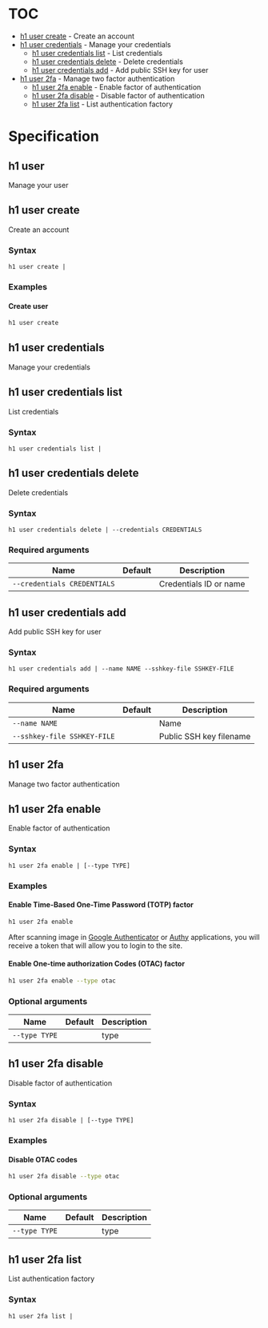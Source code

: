 # TOC

  * [h1 user create](#h1-user-create) - Create an account
  * [h1 user credentials](#h1-user-credentials) - Manage your credentials
    * [h1 user credentials list](#h1-user-credentials-list) - List credentials
    * [h1 user credentials delete](#h1-user-credentials-delete) - Delete credentials
    * [h1 user credentials add](#h1-user-credentials-add) - Add public SSH key for user
  * [h1 user 2fa](#h1-user-2fa) - Manage two factor authentication
    * [h1 user 2fa enable](#h1-user-2fa-enable) - Enable factor of authentication
    * [h1 user 2fa disable](#h1-user-2fa-disable) - Disable factor of authentication
    * [h1 user 2fa list](#h1-user-2fa-list) - List authentication factory


# Specification

## h1 user

Manage your user

## h1 user create

Create an account

### Syntax

```h1 user create | ```

### Examples

#### Create user

```bash
h1 user create
```

## h1 user credentials

Manage your credentials

## h1 user credentials list

List credentials

### Syntax

```h1 user credentials list | ```

## h1 user credentials delete

Delete credentials

### Syntax

```h1 user credentials delete | --credentials CREDENTIALS```

### Required arguments

| Name | Default | Description |
| ---- | ------- | ----------- |
| ```--credentials CREDENTIALS``` |  | Credentials ID or name |

## h1 user credentials add

Add public SSH key for user

### Syntax

```h1 user credentials add | --name NAME --sshkey-file SSHKEY-FILE```

### Required arguments

| Name | Default | Description |
| ---- | ------- | ----------- |
| ```--name NAME``` |  | Name |
| ```--sshkey-file SSHKEY-FILE``` |  | Public SSH key filename |

## h1 user 2fa

Manage two factor authentication

## h1 user 2fa enable

Enable factor of authentication

### Syntax

```h1 user 2fa enable | [--type TYPE]```

### Examples

#### Enable Time-Based One-Time Password (TOTP) factor

```bash
h1 user 2fa enable
```

After scanning image in [Google Authenticator] or [Authy] applications, you will receive a 
token that will allow you to login to the site.

[Google Authenticator]: https://play.google.com/store/apps/details?id=com.google.android.apps.authenticator2
[Authy]: https://authy.com/download/

#### Enable One-time authorization Codes (OTAC) factor

```bash
h1 user 2fa enable --type otac
```

### Optional arguments

| Name | Default | Description |
| ---- | ------- | ----------- |
| ```--type TYPE``` |  | type |

## h1 user 2fa disable

Disable factor of authentication

### Syntax

```h1 user 2fa disable | [--type TYPE]```

### Examples

#### Disable OTAC codes

```bash
h1 user 2fa disable --type otac
```

### Optional arguments

| Name | Default | Description |
| ---- | ------- | ----------- |
| ```--type TYPE``` |  | type |

## h1 user 2fa list

List authentication factory

### Syntax

```h1 user 2fa list | ```

